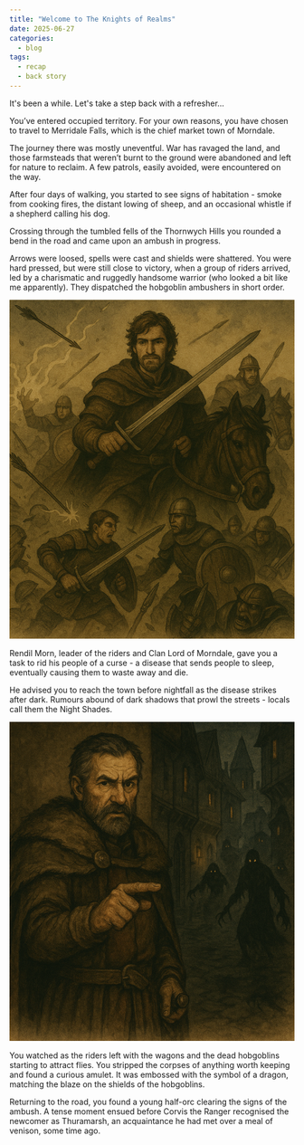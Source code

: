 ```yaml
---
title: "Welcome to The Knights of Realms"
date: 2025-06-27
categories:
  - blog
tags:
  - recap
  - back story
---
```


It's been a while. Let's take a step back with a refresher...

You’ve entered occupied territory. For your own reasons, you have chosen to travel to Merridale Falls, which is the chief market town of Morndale.

The journey there was mostly uneventful. War has ravaged the land, and those farmsteads that weren’t burnt to the ground were abandoned and left for nature to reclaim.
A few patrols, easily avoided, were encountered on the way.

After four days of walking, you started to see signs of habitation - smoke from cooking fires, the distant lowing of sheep, and an occasional whistle if a shepherd calling his dog.

Crossing through the tumbled fells of the Thornwych Hills you rounded a bend in the road and came upon an ambush in progress.

Arrows were loosed, spells were cast and shields were shattered.
You were hard pressed, but were still close to victory, when a group of riders arrived, led by a charismatic and ruggedly handsome warrior (who looked a bit like me apparently). They dispatched the hobgoblin ambushers in short order.

![The battlefield](/assets/images/arrows-loosed-spells-cast.png)

Rendil Morn, leader of the riders and Clan Lord of Morndale, gave you a task to rid his people of a curse - a disease that sends people to sleep, eventually causing them to waste away and die.

He advised you to reach the town before nightfall as the disease strikes after dark. Rumours abound of dark shadows that prowl the streets - locals call them the Night Shades.

![Beware of the night shades!](/assets/images/night-shades.png)

You watched as the riders left with the wagons and the dead hobgoblins starting to attract flies. You stripped the corpses of anything worth keeping and found a curious amulet. It was embossed with the symbol of a dragon, matching the blaze on the shields of the hobgoblins.

Returning to the road, you found a young half-orc clearing the signs of the ambush. A tense moment ensued before Corvis the Ranger recognised the newcomer as Thuramarsh, an acquaintance he had met over a meal of venison, some time ago.